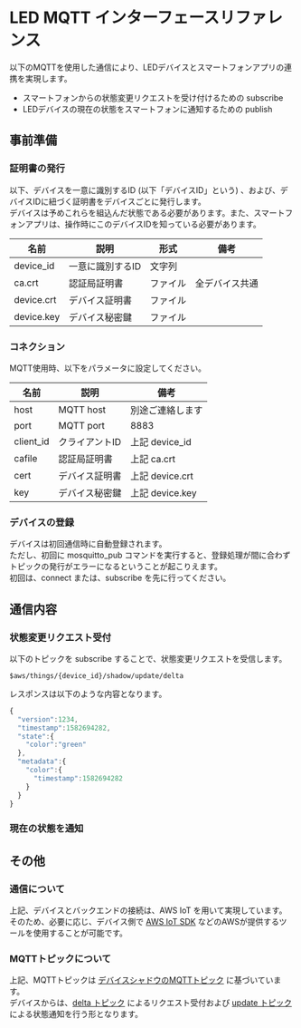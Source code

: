 # LED MQTT インターフェースリファレンス

以下のMQTTを使用した通信により、LEDデバイスとスマートフォンアプリの連携を実現します。
* スマートフォンからの状態変更リクエストを受け付けるための subscribe
* LEDデバイスの現在の状態をスマートフォンに通知するための publish


## 事前準備

### 証明書の発行
以下、デバイスを一意に識別するID (以下「デバイスID」という) 、および、デバイスIDに紐づく証明書をデバイスごとに発行します。  
デバイスは予めこれらを組込んだ状態である必要があります。また、スマートフォンアプリは、操作時にこのデバイスIDを知っている必要があります。

| 名前 | 説明 | 形式 | 備考 |
----|----|----|----
| device_id | 一意に識別するID | 文字列 |
| ca.crt | 認証局証明書 | ファイル | 全デバイス共通 |
| device.crt | デバイス証明書 | ファイル |
| device.key | デバイス秘密鍵 | ファイル |

### コネクション
MQTT使用時、以下をパラメータに設定してください。

| 名前 | 説明 | 備考 |
----|----|----
| host | MQTT host | 別途ご連絡します |
| port | MQTT port | 8883 |
| client_id | クライアントID | 上記 device_id |
| cafile | 認証局証明書 | 上記 ca.crt |
| cert | デバイス証明書 | 上記 device.crt |
| key | デバイス秘密鍵 | 上記 device.key |

### デバイスの登録
デバイスは初回通信時に自動登録されます。  
ただし、初回に mosquitto_pub コマンドを実行すると、登録処理が間に合わずトピックの発行がエラーになるということが起こりえます。  
初回は、connect または、subscribe を先に行ってください。   

## 通信内容

### 状態変更リクエスト受付 
以下のトピックを subscribe することで、状態変更リクエストを受信します。

```$aws/things/{device_id}/shadow/update/delta```

レスポンスは以下のような内容となります。
```javascript
{
  "version":1234,
  "timestamp":1582694282,
  "state":{
    "color":"green"
  },
  "metadata":{
    "color":{
      "timestamp":1582694282
    }
  }
}
```

### 現在の状態を通知



## その他
### 通信について
上記、デバイスとバックエンドの接続は、AWS IoT を用いて実現しています。  
そのため、必要に応じ、デバイス側で [AWS IoT SDK](https://docs.aws.amazon.com/ja_jp/iot/latest/developerguide/iot-sdks.html) などのAWSが提供するツールを使用することが可能です。

### MQTTトピックについて
上記、MQTTトピックは [デバイスシャドウのMQTTトピック](https://docs.aws.amazon.com/ja_jp/iot/latest/developerguide/device-shadow-mqtt.html#update-delta-pub-sub-topic) に基づいています。  
デバイスからは、[delta トピック](https://docs.aws.amazon.com/ja_jp/iot/latest/developerguide/device-shadow-mqtt.html#update-delta-pub-sub-topic) によるリクエスト受付および [update トピック](https://docs.aws.amazon.com/ja_jp/iot/latest/developerguide/device-shadow-mqtt.html#update-pub-sub-topic)による状態通知を行う形となります。









